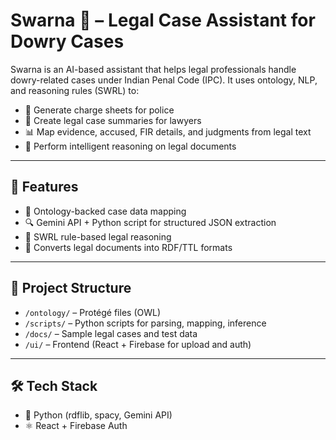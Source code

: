 # Swarna 💛 – Legal Case Assistant for Dowry Cases

Swarna is an AI-based assistant that helps legal professionals handle dowry-related cases under Indian Penal Code (IPC). It uses ontology, NLP, and reasoning rules (SWRL) to:
- 🧾 Generate charge sheets for police
- 📑 Create legal case summaries for lawyers
- 📊 Map evidence, accused, FIR details, and judgments from legal text
- 🤖 Perform intelligent reasoning on legal documents

---

## 🚀 Features
- 🧠 Ontology-backed case data mapping
- 🔍 Gemini API + Python script for structured JSON extraction
- 🧮 SWRL rule-based legal reasoning
- 📄 Converts legal documents into RDF/TTL formats

---

## 📁 Project Structure
- `/ontology/` – Protégé files (OWL)
- `/scripts/` – Python scripts for parsing, mapping, inference
- `/docs/` – Sample legal cases and test data
- `/ui/` – Frontend (React + Firebase for upload and auth)

---

## 🛠️ Tech Stack
- 🐍 Python (rdflib, spacy, Gemini API)
- ⚛️ React + Firebase Auth
